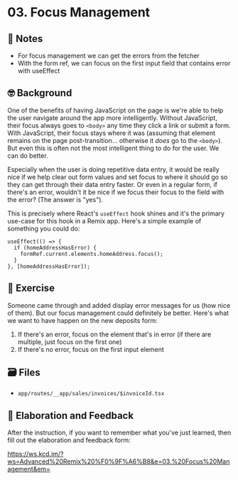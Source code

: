 # 03. Focus Management

## 📝 Notes

- For focus management we can get the errors from the fetcher 
- With the form ref, we can focus on the first input field that contains error with useEffect

## 🤓 Background

One of the benefits of having JavaScript on the page is we're able to help the
user navigate around the app more intelligently. Without JavaScript, their focus
always goes to `<body>` any time they click a link or submit a form. With
JavaScript, their focus stays where it was (assuming that element remains on the
page post-transition... otherwise it _does_ go to the `<body>`). But even this
is often not the most intelligent thing to do for the user. We can do better.

Especially when the user is doing repetitive data entry, it would be really nice
if we help clear out form values and set focus to where it should go so they can
get through their data entry faster. Or even in a regular form, if there's an
error, wouldn't it be nice if we focus their focus to the field with the error?
(The answer is "yes").

This is precisely where React's `useEffect` hook shines and it's the primary
use-case for this hook in a Remix app. Here's a simple example of something you
could do:

```tsx
useEffect(() => {
  if (homeAddressHasError) {
    formRef.current.elements.homeAddress.focus();
  }
}, [homeAddressHasError]);
```

## 💪 Exercise

Someone came through and added display error messages for us (how nice of them).
But our focus management could definitely be better. Here's what we want to have
happen on the new deposits form:

1. If there's an error, focus on the element that's in error (if there are
   multiple, just focus on the first one)
2. If there's no error, focus on the first input element

## 🗃 Files

- `app/routes/__app/sales/invoices/$invoiceId.tsx`

## 🦉 Elaboration and Feedback

After the instruction, if you want to remember what you've just learned, then
fill out the elaboration and feedback form:

https://ws.kcd.im/?ws=Advanced%20Remix%20%F0%9F%A6%B8&e=03.%20Focus%20Management&em=
